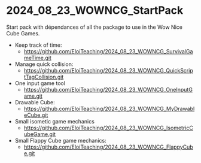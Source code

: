 # 2024_08_23_WOWNCG_StartPack
Start pack with dépendances of all the package to use in the Wow Nice Cube Games.


- Keep track of time:
  - https://github.com/EloiTeaching/2024_08_23_WOWNCG_SurvivalGameTime.git
- Manage quick collision:
  - https://github.com/EloiTeaching/2024_08_23_WOWNCG_QuickScriptTagCollision.git
- One input game tool
  - https://github.com/EloiTeaching/2024_08_23_WOWNCG_OneInputGame.git
- Drawable Cube:
  - https://github.com/EloiTeaching/2024_08_23_WOWNCG_MyDrawableCube.git
- Small isometic game mechanics
  - https://github.com/EloiTeaching/2024_08_23_WOWNCG_IsometricCubeGame.git
- Small Flappy Cube game mechanics:
  - https://github.com/EloiTeaching/2024_08_23_WOWNCG_FlappyCube.git     
